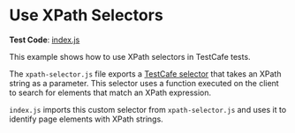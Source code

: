 # Use XPath Selectors

**Test Code**: [index.js](index.js)

This example shows how to use XPath selectors in TestCafe tests.

The `xpath-selector.js` file exports a [TestCafe selector](https://devexpress.github.io/testcafe/documentation/test-api/selecting-page-elements/selectors/) that takes an XPath string as a parameter. This selector uses a function executed on the client to search for elements that match an XPath expression.

`index.js` imports this custom selector from `xpath-selector.js` and uses it to identify page elements with XPath strings.

